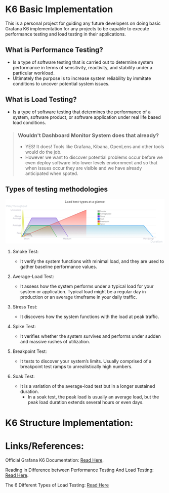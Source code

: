 # K6 Basic Implementation
This is a personal project for guiding any future developers on doing basic Grafana K6 implementation for any projects to be capable to execute performance testing and load testing in their applications.

## What is Performance Testing?

- Is a type of software testing that is carried out to determine system performance in terms of sensitivity, reactivity, and stability under a particular workload. 
- Ultimately the purpose is to increase system reliability by immitate conditions to uncover potential system issues.

## What is Load Testing?
- Is a type of software testing that determines the performance of a system, software product, or software application under real life based load conditions. 


> ### Wouldn't Dashboard Monitor System does that already?
> - YES! It does! Tools like Grafana, Kibana, OpenLens and other tools would do the job. 
> - However we want to discover potential problems occur before we even deploy software into lower levels enviornment and so that when issues occur they are visible and we have already anticipated when spoted.  


## Types of testing methodologies

![Types of Load Testing Overview](/Images/loadTestTypeOverview.png)

1. Smoke Test:
   - It verify the system functions with minimal load, and they are used to gather baseline performance values.

2. Average-Load Test:
   - It assess how the system performs under a typical load for your system or application. Typical load might be a regular day in production or an average timeframe in your daily traffic.

3. Stress Test:
    - It discovers how the system functions with the load at peak traffic.

4. Spike Test:
    - It verifies whether the system survives and performs under sudden and massive rushes of utilization.

5. Breakpoint Test:
    - It tests to discover your system’s limits. Usually comprised of a breakpoint test ramps to unrealistically high numbers.

6. Soak Test: 
    - It is a variation of the average-load test but in a longer sustained duration. 
        - In a soak test, the peak load is usually an average load, but the peak load duration extends several hours or even days.



# K6 Structure Implementation:

# Links/References:

Official Grafana K6 Documentation: [Read Here](https://grafana.com/docs/k6/latest/examples/get-started-with-k6/).

Reading in Difference between Performance Testing And Load Testing: [Read Here](https://www.geeksforgeeks.org/difference-between-performance-testing-and-load-testing/).

The 6 Different Types of Load Testing: [Read Here](https://grafana.com/load-testing/types-of-load-testing/)